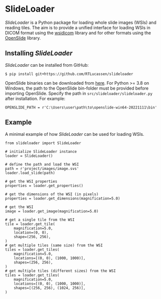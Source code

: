 # SlideLoader
*SlideLoader* is a Python package for loading whole slide images (WSIs) and reading tiles. 
The aim is to provide a unified interface for loading WSIs in DICOM format using 
the [wsidicom](https://github.com/imi-bigpicture/wsidicom) library and for other 
formats using the [OpenSlide](https://github.com/openslide) library.

## Installing *SlideLoader*
*SlideLoader* can be installed from GitHub:
```console
$ pip install git+https://github.com/RTLucassen/slideloader
```
OpenSlide binaries can be downloaded from [here](https://openslide.org/). 
For Python >= 3.8 on Windows, the path to the OpenSlide bin-folder must be provided 
before importing OpenSlide. Specify the path in `src/slideloader/slideloader.py` 
after installation. For example:
```
OPENSLIDE_PATH = r'C:\Users\user\path\to\openslide-win64-20221111\bin'
```

## Example
A minimal example of how *SlideLoader* can be used for loading WSIs.
```
from slideloader import SlideLoader

# initialize SlideLoader instance
loader = SlideLoader()

# define the path and load the WSI
path = r'project/images/image.svs'
loader.load_slide(path)

# get the WSI properties
properties = loader.get_properties()

# get the dimensions of the WSI (in pixels)
properties = loader.get_dimensions(magnification=5.0)

# get the WSI
image = loader.get_image(magnification=5.0)

# get a single tile from the WSI
tile = loader.get_tile(
    magnification=5.0, 
    location=(0, 0), 
    shape=(256, 256),
) 
# get multiple tiles (same size) from the WSI
tiles = loader.get_tiles(
    magnification=5.0, 
    locations=[(0, 0), (1000, 1000)], 
    shapes=(256, 256),
) 
# get multiple tiles (different sizes) from the WSI
tiles = loader.get_tiles(
    magnification=5.0, 
    locations=[(0, 0), (1000, 1000)], 
    shapes=[(256, 256), (1024, 256)],
) 
```